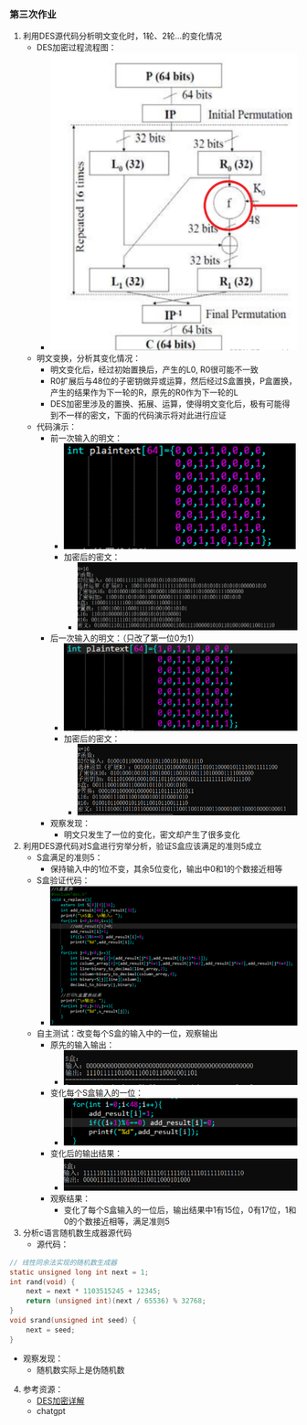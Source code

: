 ### 第三次作业
1. 利用DES源代码分析明文变化时，1轮、2轮...的变化情况
   - DES加密过程流程图：
       - ![Alt text](./images/image-15.png)
   - 明文变换，分析其变化情况：
       - 明文变化后，经过初始置换后，产生的L0, R0很可能不一致
       - R0扩展后与48位的子密钥做异或运算，然后经过S盒置换，P盒置换，产生的结果作为下一轮的R，原先的R0作为下一轮的L
       - DES加密里涉及的置换、拓展、运算，使得明文变化后，极有可能得到不一样的密文，下面的代码演示将对此进行应证
   - 代码演示：
     - 前一次输入的明文：
        - ![Alt text](./images/image-16.png)
        - 加密后的密文：
          - ![Alt text](./images/image-17.png)
     - 后一次输入的明文：（只改了第一位0为1）
       - ![Alt text](./images/image-19.png)
       - 加密后的密文：
          - ![Alt text](./images/image-18.png)
     - 观察发现：
       - 明文只发生了一位的变化，密文却产生了很多变化  
2. 利用DES源代码对S盒进行穷举分析，验证S盒应该满足的准则5成立
   - S盒满足的准则5：
     - 保持输入中的1位不变，其余5位变化，输出中0和1的个数接近相等
   - S盒验证代码：
     - ![Alt text](./images/image-14.png)
   - 自主测试：改变每个S盒的输入中的一位，观察输出
     - 原先的输入输出：
       -  ![Alt text](./images/image-8.png)
     - 变化每个S盒输入的一位：
        - ![Alt text](./images/image-13.png)
     - 变化后的输出结果：
       - ![Alt text](./images/image-12.png)
     - 观察结果：
       - 变化了每个S盒输入的一位后，输出结果中1有15位，0有17位，1和0的个数接近相等，满足准则5
3. 分析c语言随机数生成器源代码
   - 源代码：
```c
// 线性同余法实现的随机数生成器
static unsigned long int next = 1;
int rand(void) {
    next = next * 1103515245 + 12345;
    return (unsigned int)(next / 65536) % 32768;
}
void srand(unsigned int seed) {
    next = seed;
} 
```
 - 观察发现：
   - 随机数实际上是伪随机数
4. 参考资源：
   - [DES加密详解](https://blog.csdn.net/Demonslzh/article/details/129129493)
   - chatgpt
